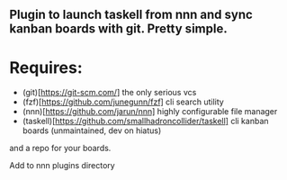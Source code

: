 ## Plugin to launch taskell from nnn and sync kanban boards with git. Pretty simple.
# Requires: 

* (git)[https://git-scm.com/] the only serious vcs
* (fzf)[https://github.com/junegunn/fzf] cli search utility
* (nnn)[https://github.com/jarun/nnn] highly configurable file manager
* (taskell)[https://github.com/smallhadroncollider/taskell] cli kanban boards (unmaintained, dev on hiatus) 

and a repo for your boards.

Add to nnn plugins directory
